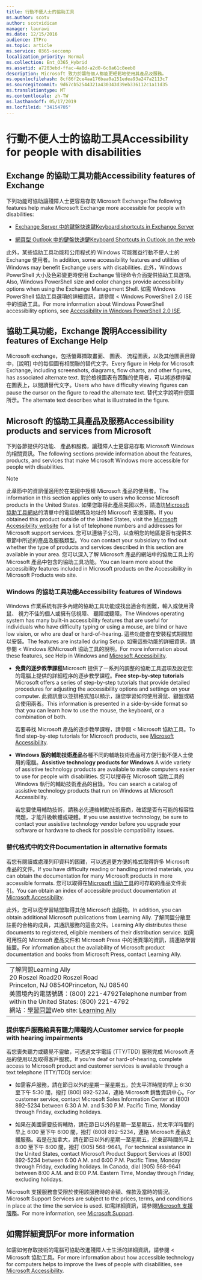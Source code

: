```yaml
---
title: 行動不便人士的協助工具
ms.author: scotv
author: scotvidican
manager: laurawi
ms.date: 12/15/2016
audience: ITPro
ms.topic: article
ms.service: O365-seccomp
localization_priority: Normal
ms.collection: Ent_O365_Hybrid
ms.assetid: a7203ebd-ffac-4a8d-a2d0-6c8a61c8eeb8
description: Microsoft 致力於讓每個人都能更輕鬆地使用其產品及服務。
ms.openlocfilehash: 8cf86f2ce4aa176baa0a151edea93a247a2113c7
ms.sourcegitcommit: 9d67cb52544321a430343d39eb336112c1a11d35
ms.translationtype: MT
ms.contentlocale: zh-TW
ms.lasthandoff: 05/17/2019
ms.locfileid: "34154705"
---
```

# <a name="accessibility-for-people-with-disabilities"></a><span data-ttu-id="db215-103">行動不便人士的協助工具</span><span class="sxs-lookup"><span data-stu-id="db215-103">Accessibility for people with disabilities</span></span>

## <a name="accessibility-features-of-exchange"></a><span data-ttu-id="db215-104">Exchange 的協助工具功能</span><span class="sxs-lookup"><span data-stu-id="db215-104">Accessibility features of Exchange</span></span>

<span data-ttu-id="db215-105">下列功能可協助讓殘障人士更容易存取 Microsoft Exchange:</span><span class="sxs-lookup"><span data-stu-id="db215-105">The following features help make Microsoft Exchange more accessible for people with disabilities:</span></span>
  
- [<span data-ttu-id="db215-106">Exchange Server 中的鍵盤快速鍵</span><span class="sxs-lookup"><span data-stu-id="db215-106">Keyboard shortcuts in Exchange Server</span></span>](http://technet.microsoft.com/library/146b2b52-1ef8-4606-991a-4cf4da694970.aspx)
    
- [<span data-ttu-id="db215-107">網頁型 Outlook 中的鍵盤快速鍵</span><span class="sxs-lookup"><span data-stu-id="db215-107">Keyboard Shortcuts in Outlook on the web</span></span>](https://go.microsoft.com/fwlink/p/?LinkId=268079)
    
<span data-ttu-id="db215-108">此外，某些協助工具功能和公用程式的 Windows 可能獲益行動不便人士的 Exchange 使用者。</span><span class="sxs-lookup"><span data-stu-id="db215-108">In addition, some accessibility features and utilities of Windows may benefit Exchange users with disabilities.</span></span> <span data-ttu-id="db215-109">此外，Windows PowerShell 大小及色彩變更時使用 Exchange 管理命令介面提供協助工具選項。</span><span class="sxs-lookup"><span data-stu-id="db215-109">Also, Windows PowerShell size and color changes provide accessibility options when using the Exchange Management Shell.</span></span> <span data-ttu-id="db215-110">如需 Windows PowerShell 協助工具選項的詳細資訊，請參閱 < <b0>Windows PowerShell 2.0 ISE 中的協助工具</b0>。</span><span class="sxs-lookup"><span data-stu-id="db215-110">For more information about Windows PowerShell accessibility options, see [Accessibility in Windows PowerShell 2.0 ISE](https://go.microsoft.com/fwlink/p/?LinkId=258240).</span></span>
  
## <a name="accessibility-features-of-exchange-help"></a><span data-ttu-id="db215-111">協助工具功能，Exchange 說明</span><span class="sxs-lookup"><span data-stu-id="db215-111">Accessibility features of Exchange Help</span></span>

<span data-ttu-id="db215-112">Microsoft exchange，包括螢幕擷取畫面、 圖表、 流程圖表，以及其他圖表目錄中，[說明] 中的每個圖有相關聯的替代文字。</span><span class="sxs-lookup"><span data-stu-id="db215-112">Every figure in Help for Microsoft Exchange, including screenshots, diagrams, flow charts, and other figures, has associated alternate text.</span></span> <span data-ttu-id="db215-113">對於檢視圖表有困難的使用者，可以將游標停留在圖表上，以閱讀替代文字。</span><span class="sxs-lookup"><span data-stu-id="db215-113">Users who have difficulty viewing figures can pause the cursor on the figure to read the alternate text.</span></span> <span data-ttu-id="db215-114">替代文字說明什麼圖所示。</span><span class="sxs-lookup"><span data-stu-id="db215-114">The alternate text describes what is illustrated in the figure.</span></span>
  
## <a name="accessibility-products-and-services-from-microsoft"></a><span data-ttu-id="db215-115">Microsoft 的協助工具產品及服務</span><span class="sxs-lookup"><span data-stu-id="db215-115">Accessibility products and services from Microsoft</span></span>

<span data-ttu-id="db215-116">下列各節提供的功能、 產品和服務，讓殘障人士更容易存取 Microsoft Windows 的相關資訊。</span><span class="sxs-lookup"><span data-stu-id="db215-116">The following sections provide information about the features, products, and services that make Microsoft Windows more accessible for people with disabilities.</span></span>
  
> [!NOTE]
> <span data-ttu-id="db215-117">此章節中的資訊僅適用於在美國中授權 Microsoft 產品的使用者。</span><span class="sxs-lookup"><span data-stu-id="db215-117">The information in this section applies only to users who license Microsoft products in the United States.</span></span> <span data-ttu-id="db215-118">如果您取得此產品美國以外，請造訪[Microsoft 協助工具網站](https://www.microsoft.com/enable)的清單中的電話號碼及地址的 Microsoft 支援服務。</span><span class="sxs-lookup"><span data-stu-id="db215-118">If you obtained this product outside of the United States, visit the [Microsoft Accessibility website](https://www.microsoft.com/enable) for a list of telephone numbers and addresses for Microsoft support services.</span></span> <span data-ttu-id="db215-119">您可以連絡子公司，以查明您的地區是否有提供本章節中所述的產品及服務類型。</span><span class="sxs-lookup"><span data-stu-id="db215-119">You can contact your subsidiary to find out whether the type of products and services described in this section are available in your area.</span></span> <span data-ttu-id="db215-120">您可以深入了解 Microsoft 產品的網站中的協助工具上的 Microsoft 產品中包含的協助工具功能。</span><span class="sxs-lookup"><span data-stu-id="db215-120">You can learn more about the accessibility features included in Microsoft products on the Accessibility in Microsoft Products web site.</span></span> 
  
### <a name="accessibility-features-of-windows"></a><span data-ttu-id="db215-121">Windows 的協助工具功能</span><span class="sxs-lookup"><span data-stu-id="db215-121">Accessibility features of Windows</span></span>

<span data-ttu-id="db215-122">Windows 作業系統有許多內建的協助工具功能或找出適合有困難，輸入或使用滑鼠、 視力不佳的個人或擁有低視障、 聽障或聽障。</span><span class="sxs-lookup"><span data-stu-id="db215-122">The Windows operating system has many built-in accessibility features that are useful for individuals who have difficulty typing or using a mouse, are blind or have low vision, or who are deaf or hard-of-hearing.</span></span> <span data-ttu-id="db215-123">這些功能會在安裝程式期間加以安裝。</span><span class="sxs-lookup"><span data-stu-id="db215-123">The features are installed during Setup.</span></span> <span data-ttu-id="db215-124">如需這些功能的詳細資訊，請參閱 < Windows 和<b0>Microsoft 協助工具</b0>的說明。</span><span class="sxs-lookup"><span data-stu-id="db215-124">For more information about these features, see Help in Windows and [Microsoft Accessibility](https://go.microsoft.com/fwlink/p/?linkId=18139).</span></span>
  
- <span data-ttu-id="db215-125">**免費的逐步教學課程**Microsoft 提供了一系列的調整的協助工具選項及設定您的電腦上提供的詳細程序的逐步教學課程。</span><span class="sxs-lookup"><span data-stu-id="db215-125">**Free step-by-step tutorials** Microsoft offers a series of step-by-step tutorials that provide detailed procedures for adjusting the accessibility options and settings on your computer.</span></span> <span data-ttu-id="db215-126">此資訊會以並排格式加以顯示，讓您學習如何使用滑鼠、鍵盤或結合使用兩者。</span><span class="sxs-lookup"><span data-stu-id="db215-126">This information is presented in a side-by-side format so that you can learn how to use the mouse, the keyboard, or a combination of both.</span></span> 
    
    <span data-ttu-id="db215-127">若要尋找 Microsoft 產品的逐步教學課程，請參閱 < <b0>Microsoft 協助工具</b0>。</span><span class="sxs-lookup"><span data-stu-id="db215-127">To find step-by-step tutorials for Microsoft products, see [Microsoft Accessibility](https://go.microsoft.com/fwlink/p/?linkId=18139).</span></span>
    
- <span data-ttu-id="db215-128">**Windows 版的輔助技術產品**各種不同的輔助技術產品可方便行動不便人士使用的電腦。</span><span class="sxs-lookup"><span data-stu-id="db215-128">**Assistive technology products for Windows** A wide variety of assistive technology products are available to make computers easier to use for people with disabilities.</span></span> <span data-ttu-id="db215-129">您可以搜尋在 Microsoft 協助工具的 Windows 執行的輔助技術產品的目錄。</span><span class="sxs-lookup"><span data-stu-id="db215-129">You can search a catalog of assistive technology products that run on Windows at Microsoft Accessibility.</span></span> 
    
    <span data-ttu-id="db215-130">若您要使用輔助技術，請務必先連絡輔助技術廠商，確認是否有可能的相容性問題，才能升級軟體或硬體。</span><span class="sxs-lookup"><span data-stu-id="db215-130">If you use assistive technology, be sure to contact your assistive technology vendor before you upgrade your software or hardware to check for possible compatibility issues.</span></span> 
    
### <a name="documentation-in-alternative-formats"></a><span data-ttu-id="db215-131">替代格式中的文件</span><span class="sxs-lookup"><span data-stu-id="db215-131">Documentation in alternative formats</span></span>

<span data-ttu-id="db215-132">若您有閱讀或處理列印資料的困難，可以透過更方便的格式取得許多 Microsoft 產品的文件。</span><span class="sxs-lookup"><span data-stu-id="db215-132">If you have difficulty reading or handling printed materials, you can obtain the documentation for many Microsoft products in more accessible formats.</span></span> <span data-ttu-id="db215-133">您可以取得在[Microsoft 協助工具](https://go.microsoft.com/fwlink/p/?linkId=18139)的可存取的產品文件索引。</span><span class="sxs-lookup"><span data-stu-id="db215-133">You can obtain an index of accessible product documentation at [Microsoft Accessibility](https://go.microsoft.com/fwlink/p/?linkId=18139).</span></span> 
  
<span data-ttu-id="db215-134">此外，您可以從學習結盟取得其他 Microsoft 出版物。</span><span class="sxs-lookup"><span data-stu-id="db215-134">In addition, you can obtain additional Microsoft publications from Learning Ally.</span></span> <span data-ttu-id="db215-135">了解同盟分散至註冊的合格的成員，其通訊服務的這些文件。</span><span class="sxs-lookup"><span data-stu-id="db215-135">Learning Ally distributes these documents to registered, eligible members of their distribution service.</span></span> <span data-ttu-id="db215-136">如需可用性的 Microsoft 產品文件和 Microsoft Press 中的活頁簿的資訊，請連絡學習結盟。</span><span class="sxs-lookup"><span data-stu-id="db215-136">For information about the availability of Microsoft product documentation and books from Microsoft Press, contact Learning Ally.</span></span> 
  
||
|:-----|
|<span data-ttu-id="db215-137">了解同盟</span><span class="sxs-lookup"><span data-stu-id="db215-137">Learning Ally</span></span>  <br/> <span data-ttu-id="db215-138">20 Roszel Road</span><span class="sxs-lookup"><span data-stu-id="db215-138">20 Roszel Road</span></span>  <br/> <span data-ttu-id="db215-139">Princeton, NJ 08540</span><span class="sxs-lookup"><span data-stu-id="db215-139">Princeton, NJ 08540</span></span>  <br/> <span data-ttu-id="db215-140">美國境內的電話號碼：(800) 221-4792</span><span class="sxs-lookup"><span data-stu-id="db215-140">Telephone number from within the United States: (800) 221-4792</span></span>  <br/> <span data-ttu-id="db215-141">網站：[學習同盟](https://www.learningally.org/)</span><span class="sxs-lookup"><span data-stu-id="db215-141">Web site: [Learning Ally](https://www.learningally.org/)</span></span> <br/> |
   
### <a name="customer-service-for-people-with-hearing-impairments"></a><span data-ttu-id="db215-142">提供客戶服務給具有聽力障礙的人</span><span class="sxs-lookup"><span data-stu-id="db215-142">Customer service for people with hearing impairments</span></span>

<span data-ttu-id="db215-143">若您喪失聽力或聽覺不靈敏，可透過文字電話 (TTY/TDD) 服務完成 Microsoft 產品的使用以及取得客戶服務。</span><span class="sxs-lookup"><span data-stu-id="db215-143">If you're deaf or hard-of-hearing, complete access to Microsoft product and customer services is available through a text telephone (TTY/TDD) service:</span></span>
  
- <span data-ttu-id="db215-p109">如需客戶服務，請在節日以外的星期一至星期五，於太平洋時間的早上 6:30 至下午 5:30 間，撥打 (800) 892-5234，連絡 Microsoft 銷售資訊中心。</span><span class="sxs-lookup"><span data-stu-id="db215-p109">For customer service, contact Microsoft Sales Information Center at (800) 892-5234 between 6:30 A.M. and 5:30 P.M. Pacific Time, Monday through Friday, excluding holidays.</span></span> 
    
- <span data-ttu-id="db215-p110">如果在美國需要技術輔助，請在節日以外的星期一至星期五，於太平洋時間的早上 6:00 至下午 6:00 間，撥打 (800) 892-5234，連絡 Microsoft 產品支援服務。若是在加拿大，請在節日以外的星期一至星期五，於東部時間的早上 8:00 至下午 8:00 間，撥打 (905) 568-9641。</span><span class="sxs-lookup"><span data-stu-id="db215-p110">For technical assistance in the United States, contact Microsoft Product Support Services at (800) 892-5234 between 6:00 A.M. and 6:00 P.M. Pacific Time, Monday through Friday, excluding holidays. In Canada, dial (905) 568-9641 between 8:00 A.M. and 8:00 P.M. Eastern Time, Monday through Friday, excluding holidays.</span></span> 
    
<span data-ttu-id="db215-153">Microsoft 支援服務會受限於使用該服務時的金額、條款及當時的情況。</span><span class="sxs-lookup"><span data-stu-id="db215-153">Microsoft Support Services are subject to the prices, terms, and conditions in place at the time the service is used.</span></span> <span data-ttu-id="db215-154">如需詳細資訊，請參閱[Microsoft 支援服務](https://go.microsoft.com/fwlink/p/?linkId=18142)。</span><span class="sxs-lookup"><span data-stu-id="db215-154">For more information, see [Microsoft Support](https://go.microsoft.com/fwlink/p/?linkId=18142).</span></span>
  
## <a name="for-more-information"></a><span data-ttu-id="db215-155">如需詳細資訊</span><span class="sxs-lookup"><span data-stu-id="db215-155">For more information</span></span>

<span data-ttu-id="db215-156">如需如何存取技術的電腦可協助改進殘障人士生活的詳細資訊，請參閱 < <b0>Microsoft 協助工具</b0>。</span><span class="sxs-lookup"><span data-stu-id="db215-156">For more information about how accessible technology for computers helps to improve the lives of people with disabilities, see [Microsoft Accessibility](http://go.microsoft.com/fwlink/p/?linkId=18139).</span></span> 
  

